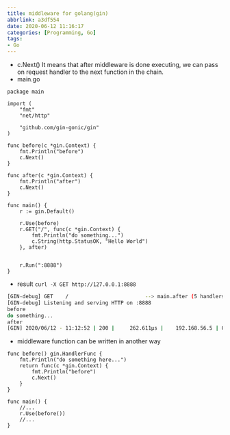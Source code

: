```yaml
---
title: middleware for golang(gin)
abbrlink: a3df554
date: 2020-06-12 11:16:17
categories: [Programming, Go]
tags:
- Go
---
```

* c.Next()
It means that after middleware is done executing, we can pass on request handler to the next function in the chain.
* main.go
```golang
package main

import (
    "fmt"
    "net/http"
    
    "github.com/gin-gonic/gin"
)

func before(c *gin.Context) {
    fmt.Println("before")
    c.Next()
}

func after(c *gin.Context) {
    fmt.Println("after")
    c.Next()
}

func main() {
    r := gin.Default()

    r.Use(before)
    r.GET("/", func(c *gin.Context) {
        fmt.Println("do something...")
        c.String(http.StatusOK, "Hello World")
    }, after)


    r.Run(":8888")
}
```
* result
`curl -X GET http://127.0.0.1:8888`
```bash
[GIN-debug] GET    /                         --> main.after (5 handlers)
[GIN-debug] Listening and serving HTTP on :8888
before
do something...
after
[GIN] 2020/06/12 - 11:12:52 | 200 |     262.611µs |    192.168.56.5 | GET      "/"
```
* middleware function can be written in another way
```golang
func before() gin.HandlerFunc {
    fmt.Println("do something here...")
    return func(c *gin.Context) {
        fmt.Println("before")
        c.Next()
    }
}

func main() {
    //...
    r.Use(before())
    //...
}
```